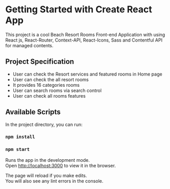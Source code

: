 # Getting Started with Create React App

This project is a cool Beach Resort Rooms Front-end Application with using React js, React-Router, Context-API, React-Icons, Sass and Contentful API for managed contents.

## Project Specification

- User can check the Resort services and featured rooms in Home page
- User can check the all resort rooms
- It provides 16 categories rooms
- User can search rooms via search control
- User can check all rooms features

## Available Scripts

In the project directory, you can run:

### `npm install`

### `npm start`

Runs the app in the development mode.\
Open [http://localhost:3000](http://localhost:3000) to view it in the browser.

The page will reload if you make edits.\
You will also see any lint errors in the console.
